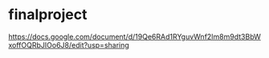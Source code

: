 # finalproject
https://docs.google.com/document/d/19Qe6RAd1RYguvWnf2Im8m9dt3BbWxoffOQRbJIOo6J8/edit?usp=sharing
